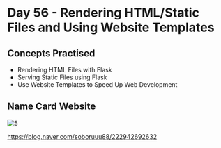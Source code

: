 # Day 56 - Rendering HTML/Static Files and Using Website Templates
## Concepts Practised
- Rendering HTML Files with Flask
- Serving Static Files using Flask
- Use Website Templates to Speed Up Web Development
## Name Card Website

![5](https://user-images.githubusercontent.com/116648895/225171351-c0aca1aa-74d6-46ba-b9e1-bd0698c123be.png)

https://blog.naver.com/soboruuu88/222942692632
